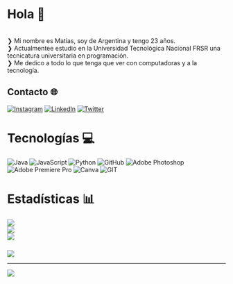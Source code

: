 # Hola 👋
<br>❯ Mi nombre es Matias, soy de Argentina  y tengo 23 años.
<br>❯ Actualmentee estudio en la Universidad Tecnológica Nacional FRSR una tecnicatura universitaria en programación.
<br>❯ Me dedico a todo lo que tenga que ver con computadoras y a la tecnología.


## Contacto 🌐
[![Instagram](https://img.shields.io/badge/Instagram-%23E4405F.svg?logo=Instagram&logoColor=white)](https://instagram.com/Matiasleonelgonzalez) [![LinkedIn](https://img.shields.io/badge/LinkedIn-%230077B5.svg?logo=linkedin&logoColor=white)](https://linkedin.com/in/skrowy) [![Twitter](https://img.shields.io/badge/Twitter-%231DA1F2.svg?logo=Twitter&logoColor=white)](https://twitter.com/skrowyy) 

# Tecnologías 💻
![Java](https://img.shields.io/badge/java-%23ED8B00.svg?style=flat-square&logo=java&logoColor=white) ![JavaScript](https://img.shields.io/badge/javascript-%23323330.svg?style=flat-square&logo=javascript&logoColor=%23F7DF1E) ![Python](https://img.shields.io/badge/python-3670A0?style=flat-square&logo=python&logoColor=ffdd54) ![GitHub](https://img.shields.io/badge/GitHub-%23121011.svg?style=flat-square&logo=github&logoColor=white) ![Adobe Photoshop](https://img.shields.io/badge/adobephotoshop-%2331A8FF.svg?style=flat-square&logo=adobephotoshop&logoColor=white) ![Adobe Premiere Pro](https://img.shields.io/badge/Adobe%20Premiere%20Pro-9999FF.svg?style=flat-square&logo=Adobe%20Premiere%20Pro&logoColor=white) ![Canva](https://img.shields.io/badge/Canva-%2300C4CC.svg?style=flat-square&logo=Canva&logoColor=white) ![GIT](https://img.shields.io/badge/Git-fc6d26?style=flat-square&logo=git&logoColor=white)
# Estadísticas 📊
![](https://github-readme-stats.vercel.app/api?username=MatiasLeonelGonzalez&theme=nord&hide_border=true&include_all_commits=false&count_private=false)<br/>
![](https://github-readme-streak-stats.herokuapp.com/?user=MatiasLeonelGonzalez&theme=nord&hide_border=true)<br/>
![](https://github-readme-stats.vercel.app/api/top-langs/?username=MatiasLeonelGonzalez&theme=nord&hide_border=true&include_all_commits=false&count_private=false&layout=compact)

### 
![](https://github-contributor-stats.vercel.app/api?username=MatiasLeonelGonzalez&limit=5&theme=nord&combine_all_yearly_contributions=true)

---
[![](https://visitcount.itsvg.in/api?id=skrowy&icon=0&color=9)](https://visitcount.itsvg.in)

<!-- Proudly created with GPRM ( https://gprm.itsvg.in ) -->
